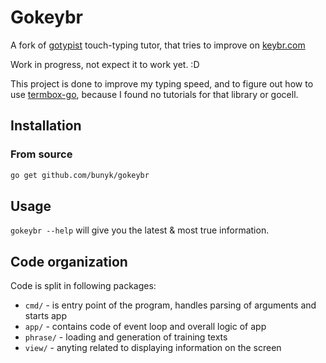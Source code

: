 # Gokeybr

A fork of [gotypist](https://github.com/pb-/gotypist) touch-typing tutor, that tries to improve on [keybr.com](https://www.keybr.com/)

Work in progress, not expect it to work yet. :D

This project is done to improve my typing speed, and to figure out how to use [termbox-go](https://github.com/nsf/termbox-go), because I found no tutorials for that library or gocell.

## Installation

### From source

```bash
go get github.com/bunyk/gokeybr
```

## Usage

`gokeybr --help` will give you the latest & most true information.

## Code organization
Code is split in following packages:

- `cmd/` - is entry point of the program, handles parsing of arguments and starts app
- `app/` - contains code of event loop and overall logic of app
- `phrase/` - loading and generation of training texts
- `view/` - anyting related to displaying information on the screen
